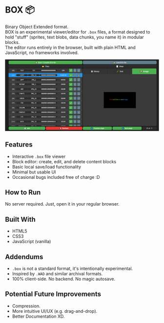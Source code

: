 # BOX 📦
Binary Object Extended format.  
BOX is an experimental viewer/editor for `.box` files, a format designed to hold "stuff" (sprites, text blobs, data chunks, you name it) in modular blocks.  
The editor runs entirely in the browser, built with plain HTML and JavaScript, no frameworks involved.

![BOX Screenshot](Resources/print.png)

## Features
- Interactive `.box` file viewer
- Block editor: create, edit, and delete content blocks
- Basic local save/load functionality
- Minimal but usable UI
- Occasional bugs included free of charge :D

## How to Run
No server required. Just, open it in your regular browser.

## Built With
- HTML5
- CSS3
- JavaScript (vanilla)

## Addendums
- `.box` is not a standard format, it's intentionally experimental.
- Inspired by `.WAD` and similar archival formats.
- 100% client-side. No backend. No magic autosave.

## Potential Future Improvements
- Compression.
- More intuitive UI/UX (e.g. drag-and-drop).
- Better Documentation XD.
